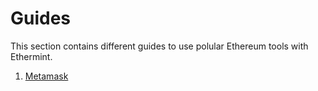 <!--
order: false
parent:
  order: 4
-->

# Guides

This section contains different guides to use polular Ethereum tools with Ethermint.

1. [Metamask](./metamask.md)

